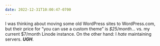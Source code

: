 ```yaml
---
date: 2022-12-31T10:00:47-0700
---
```


I was thinking about moving some old WordPress sites to WordPress.com, but their price for “you can use a custom theme” is *$25/month*… vs. my current $7/month Linode instance. On the other hand: I *hate* maintaining servers. ***<span class='smcp'>UGH</span>***.